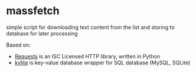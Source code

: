 # massfetch

simple script for downloading text content from the list and storing to database for later processing

Based on:
- [Requests](https://github.com/kennethreitz/requests) is an ISC Licensed HTTP library, written in Python
- [kvlite](https://github.com/ownport/kvlite) is key-value database wrapper for SQL database (MySQL, SQLite)
